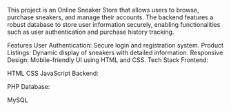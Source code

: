 This project is an Online Sneaker Store that allows users to browse, purchase sneakers, and manage their accounts. The backend features a robust database to store user information securely, enabling functionalities such as user authentication and purchase history tracking.

Features
User Authentication: Secure login and registration system.
Product Listings: Dynamic display of sneakers with detailed information.
Responsive Design: Mobile-friendly UI using HTML and CSS.
Tech Stack
Frontend:

HTML
CSS
JavaScript
Backend:

PHP
Database:

MySQL
